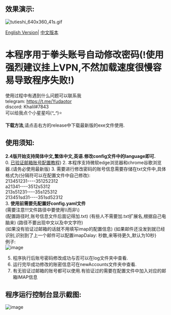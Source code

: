 ## 效果演示:
<img src="https://www.cdnjson.com/images/2023/03/16/tutieshi_640x360_41s.gif" alt="tutieshi_640x360_41s.gif" border="0" />  
  
[English Version](https://github.com/Yudaotor/Riot-Accounts-AutoChangePassword/blob/master/README.EN.md)|
[中文版本](https://github.com/Yudaotor/Riot-Accounts-AutoChangePassword/blob/master/README.md)
# 本程序用于拳头账号自动修改密码(!使用强烈建议挂上VPN,不然加载速度很慢容易导致程序失败!)  
使用过程中有遇到什么问题可以联系我  
telegram: https://t.me/Yudaotor  
discord: Khalil#7843  
可以给我点个小星星吗(*^_^*)⭐  
  
  
**下载方法**,请点击右方的release中下载最新版的exe文件使用.
## 使用须知:

**2.4版开始支持简体中文,繁体中文,英语.修改config文件中的language即可.**  
0. [已验证邮箱账号配置教程](https://github.com/Yudaotor/Riot-Accounts-AutoChangePassword/wiki/%E5%A6%82%E4%BD%95%E4%B8%BA%E9%AA%8C%E8%AF%81%E8%BF%87%E9%82%AE%E7%AE%B1%E7%9A%84%E8%B4%A6%E5%8F%B7%E8%87%AA%E5%8A%A8%E4%BF%AE%E6%94%B9%E5%AF%86%E7%A0%81(How-to-change-password-automatically-for-accounts-with-verified-emails)))
2. 本程序支持微软edge浏览器和chrome谷歌浏览器.(请务必使用最新版)
3. 需要进行修改密码的账号信息需要存储在txt文件中,具体格式为(分隔符可以在配置文件中自己修改):  
213451231----351252312  
a21341----3512s5312  
213s51231----35s125312  
213451sd31----351sd52312  
3. **使用前需要先配置好config.yaml文件**  
(需要注意!!!文件路径中要使用\\\而非\\)  
(配置路径时,账号信息文件后面记得加.txt)  (有些人不需要加.txt扩展名,根据自己电脑来)
(路径不要出现中文以及中文字符)  
(如果没有验证过邮箱的话就不用填写imap的配置信息)
{如果邮件还没发到就已经识别,识别到了上一个邮件可以配置imapDalay: 秒数,来等待更久,默认为10秒}  
例子:  
![image](https://user-images.githubusercontent.com/87225219/226547604-963f0a56-e59a-4934-8cf3-6303eeeb93eb.png)

5. 程序执行后账号密码修改成功与否可以在log文件夹中查看.
6. 运行完毕成功修改的账密信息可在newAccounts文件夹中查看.
7. 有无验证过邮箱的账号都可以使用.有验证过的需要在配置文件中加入对应的邮箱IMAP信息
## 程序运行控制台显示截图:
![image](https://user-images.githubusercontent.com/87225219/225540315-faa5d20f-1fb5-45d2-915f-ba695ca8be2a.png)
